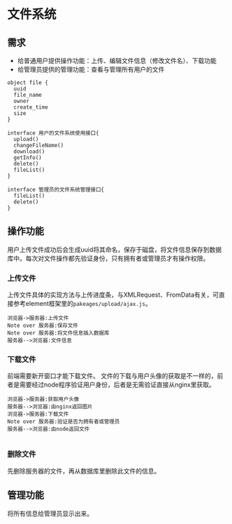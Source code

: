 
# 文件系统
## 需求
- 给普通用户提供操作功能：上传、编辑文件信息（修改文件名）、下载功能
- 给管理员提供的管理功能：查看与管理所有用户的文件
```puml
object file {
  uuid
  file_name
  owner
  create_time
  size
}

interface 用户的文件系统使用接口{
  upload()
  changeFileName()
  download()
  getInfo()
  delete()
  fileList()
}

interface 管理员的文件系统管理接口{
  fileList()
  delete()
}
```

## 操作功能
用户上传文件成功后会生成uuid将其命名，保存于磁盘，将文件信息保存到数据库中。每次对文件操作都先验证身份，只有拥有者或管理员才有操作权限。

### 上传文件
上传文件具体的实现方法与上传进度条，与XMLRequest、FromData有关，可直接参考element框架里的`pakeages/upload/ajax.js`。
```sequence
浏览器->服务器:上传文件
Note over 服务器:保存文件
Note over 服务器:将文件信息插入数据库
服务器-->浏览器:文件信息
```
### 下载文件
前端需要新开窗口才能下载文件。
文件的下载与用户头像的获取是不一样的，前者是需要经过node程序验证用户身份，后者是无需验证直接从nginx里获取。
```sequence
浏览器->服务器:获取用户头像
服务器-->浏览器:由nginx返回图片
浏览器->服务器:下载文件
Note over 服务器:验证是否为拥有者或管理员
服务器-->浏览器:由node返回文件


```

### 删除文件
先删除服务器的文件，再从数据库里删除此文件的信息。

## 管理功能
将所有信息给管理员显示出来。